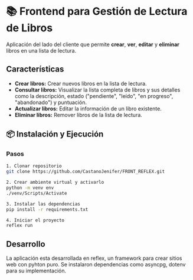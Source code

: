 # 📚 Frontend para Gestión de Lectura de Libros  

Aplicación del lado del cliente que permite **crear**, **ver**, **editar** y **eliminar** libros en una lista de lectura.  

## Características  

- **Crear libros:** Crear nuevos libros en la lista de lectura.  
- **Consultar libros:** Visualizar la lista completa de libros y sus detalles como la descripción, estado ("pendiente", "leído", "en progreso", "abandonado") y puntuación.
- **Actualizar libros:** Editar la información de un libro existente.  
- **Eliminar libros:** Remover libros de la lista de lectura.  


## 📦 Instalación y Ejecución  

### Pasos 
```bash
1. Clonar repositorio
git clone https://github.com/CastanoJenifer/FRONT_REFLEX.git

2. Crear ambiente virtual y activarlo
python -m venv env
./venv/Scripts/Activate

3. Instalar las dependencias
pip install -r requirements.txt  

4. Iniciar el proyecto
reflex run
```

## Desarrollo
La aplicación esta desarrollada en reflex, un framework para crear sitios web con pyhton puro. Se instalaron dependencias como asyncpg, dotenv para su implementación.
